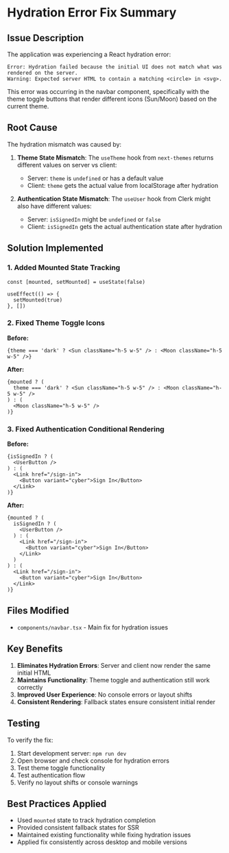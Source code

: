 # Hydration Error Fix Summary

## Issue Description
The application was experiencing a React hydration error:
```
Error: Hydration failed because the initial UI does not match what was rendered on the server.
Warning: Expected server HTML to contain a matching <circle> in <svg>.
```

This error was occurring in the navbar component, specifically with the theme toggle buttons that render different icons (Sun/Moon) based on the current theme.

## Root Cause
The hydration mismatch was caused by:

1. **Theme State Mismatch**: The `useTheme` hook from `next-themes` returns different values on server vs client:
   - Server: `theme` is `undefined` or has a default value
   - Client: `theme` gets the actual value from localStorage after hydration
   
2. **Authentication State Mismatch**: The `useUser` hook from Clerk might also have different values:
   - Server: `isSignedIn` might be `undefined` or `false`
   - Client: `isSignedIn` gets the actual authentication state after hydration

## Solution Implemented

### 1. Added Mounted State Tracking
```tsx
const [mounted, setMounted] = useState(false)

useEffect(() => {
  setMounted(true)
}, [])
```

### 2. Fixed Theme Toggle Icons
**Before:**
```tsx
{theme === 'dark' ? <Sun className="h-5 w-5" /> : <Moon className="h-5 w-5" />}
```

**After:**
```tsx
{mounted ? (
  theme === 'dark' ? <Sun className="h-5 w-5" /> : <Moon className="h-5 w-5" />
) : (
  <Moon className="h-5 w-5" />
)}
```

### 3. Fixed Authentication Conditional Rendering
**Before:**
```tsx
{isSignedIn ? (
  <UserButton />
) : (
  <Link href="/sign-in">
    <Button variant="cyber">Sign In</Button>
  </Link>
)}
```

**After:**
```tsx
{mounted ? (
  isSignedIn ? (
    <UserButton />
  ) : (
    <Link href="/sign-in">
      <Button variant="cyber">Sign In</Button>
    </Link>
  )
) : (
  <Link href="/sign-in">
    <Button variant="cyber">Sign In</Button>
  </Link>
)}
```

## Files Modified
- `components/navbar.tsx` - Main fix for hydration issues

## Key Benefits
1. **Eliminates Hydration Errors**: Server and client now render the same initial HTML
2. **Maintains Functionality**: Theme toggle and authentication still work correctly
3. **Improved User Experience**: No console errors or layout shifts
4. **Consistent Rendering**: Fallback states ensure consistent initial render

## Testing
To verify the fix:
1. Start development server: `npm run dev`
2. Open browser and check console for hydration errors
3. Test theme toggle functionality
4. Test authentication flow
5. Verify no layout shifts or console warnings

## Best Practices Applied
- Used `mounted` state to track hydration completion
- Provided consistent fallback states for SSR
- Maintained existing functionality while fixing hydration issues
- Applied fix consistently across desktop and mobile versions